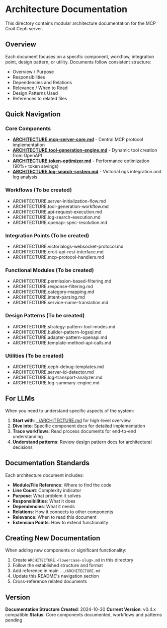 # Architecture Documentation

This directory contains modular architecture documentation for the MCP Croit Ceph server.

## Overview

Each document focuses on a specific component, workflow, integration point, design pattern, or utility. Documents follow consistent structure:
- Overview / Purpose
- Responsibilities
- Dependencies and Relations
- Relevance / When to Read
- Design Patterns Used
- References to related files

## Quick Navigation

### Core Components
- **[ARCHITECTURE.mcp-server-core.md](ARCHITECTURE.mcp-server-core.md)** - Central MCP protocol implementation
- **[ARCHITECTURE.tool-generation-engine.md](ARCHITECTURE.tool-generation-engine.md)** - Dynamic tool creation from OpenAPI
- **[ARCHITECTURE.token-optimizer.md](ARCHITECTURE.token-optimizer.md)** - Performance optimization (90%+ token savings)
- **[ARCHITECTURE.log-search-system.md](ARCHITECTURE.log-search-system.md)** - VictoriaLogs integration and log analysis

### Workflows (To be created)
- ARCHITECTURE.server-initialization-flow.md
- ARCHITECTURE.tool-generation-workflow.md
- ARCHITECTURE.api-request-execution.md
- ARCHITECTURE.log-search-execution.md
- ARCHITECTURE.openapi-spec-resolution.md

### Integration Points (To be created)
- ARCHITECTURE.victorialogs-websocket-protocol.md
- ARCHITECTURE.croit-api-rest-interface.md
- ARCHITECTURE.mcp-protocol-handlers.md

### Functional Modules (To be created)
- ARCHITECTURE.permission-based-filtering.md
- ARCHITECTURE.response-filtering.md
- ARCHITECTURE.category-mapping.md
- ARCHITECTURE.intent-parsing.md
- ARCHITECTURE.service-name-translation.md

### Design Patterns (To be created)
- ARCHITECTURE.strategy-pattern-tool-modes.md
- ARCHITECTURE.builder-pattern-logsql.md
- ARCHITECTURE.adapter-pattern-openapi.md
- ARCHITECTURE.template-method-api-calls.md

### Utilities (To be created)
- ARCHITECTURE.ceph-debug-templates.md
- ARCHITECTURE.server-id-detector.md
- ARCHITECTURE.log-transport-analyzer.md
- ARCHITECTURE.log-summary-engine.md

## For LLMs

When you need to understand specific aspects of the system:

1. **Start with**: [../ARCHITECTURE.md](../ARCHITECTURE.md) for high-level overview
2. **Dive into**: Specific component docs for detailed implementation
3. **Trace workflows**: Read process documents for end-to-end understanding
4. **Understand patterns**: Review design pattern docs for architectural decisions

## Documentation Standards

Each architecture document includes:
- **Module/File Reference**: Where to find the code
- **Line Count**: Complexity indicator
- **Purpose**: What problem it solves
- **Responsibilities**: What it does
- **Dependencies**: What it needs
- **Relations**: How it connects to other components
- **Relevance**: When to read this document
- **Extension Points**: How to extend functionality

## Creating New Documentation

When adding new components or significant functionality:
1. Create `ARCHITECTURE.<lowercase-slug>.md` in this directory
2. Follow the established structure and format
3. Add reference in main `../ARCHITECTURE.md`
4. Update this README's navigation section
5. Cross-reference related documents

## Version

**Documentation Structure Created**: 2024-10-30
**Current Version**: v0.4.x compatible
**Status**: Core components documented, workflows and patterns pending
